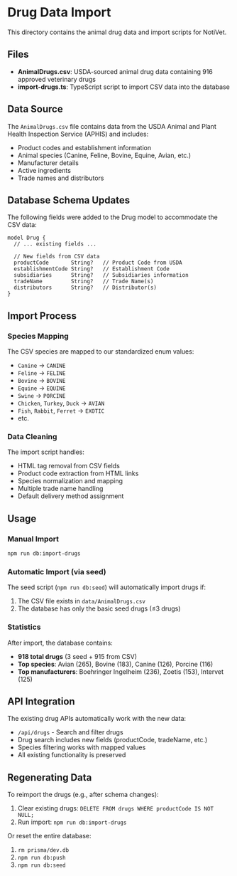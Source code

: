 # Drug Data Import

This directory contains the animal drug data and import scripts for NotiVet.

## Files

- **AnimalDrugs.csv**: USDA-sourced animal drug data containing 916 approved veterinary drugs
- **import-drugs.ts**: TypeScript script to import CSV data into the database

## Data Source

The `AnimalDrugs.csv` file contains data from the USDA Animal and Plant Health Inspection Service (APHIS) and includes:

- Product codes and establishment information
- Animal species (Canine, Feline, Bovine, Equine, Avian, etc.)
- Manufacturer details
- Active ingredients
- Trade names and distributors

## Database Schema Updates

The following fields were added to the Drug model to accommodate the CSV data:

```prisma
model Drug {
  // ... existing fields ...
  
  // New fields from CSV data
  productCode       String?   // Product Code from USDA
  establishmentCode String?   // Establishment Code
  subsidiaries      String?   // Subsidiaries information
  tradeName         String?   // Trade Name(s)
  distributors      String?   // Distributor(s)
}
```

## Import Process

### Species Mapping

The CSV species are mapped to our standardized enum values:

- `Canine` → `CANINE`
- `Feline` → `FELINE`
- `Bovine` → `BOVINE`
- `Equine` → `EQUINE`
- `Swine` → `PORCINE`
- `Chicken`, `Turkey`, `Duck` → `AVIAN`
- `Fish`, `Rabbit`, `Ferret` → `EXOTIC`
- etc.

### Data Cleaning

The import script handles:
- HTML tag removal from CSV fields
- Product code extraction from HTML links
- Species normalization and mapping
- Multiple trade name handling
- Default delivery method assignment

## Usage

### Manual Import

```bash
npm run db:import-drugs
```

### Automatic Import (via seed)

The seed script (`npm run db:seed`) will automatically import drugs if:
1. The CSV file exists in `data/AnimalDrugs.csv`
2. The database has only the basic seed drugs (≤3 drugs)

### Statistics

After import, the database contains:

- **918 total drugs** (3 seed + 915 from CSV)
- **Top species**: Avian (265), Bovine (183), Canine (126), Porcine (116)
- **Top manufacturers**: Boehringer Ingelheim (236), Zoetis (153), Intervet (125)

## API Integration

The existing drug APIs automatically work with the new data:

- `/api/drugs` - Search and filter drugs
- Drug search includes new fields (productCode, tradeName, etc.)
- Species filtering works with mapped values
- All existing functionality is preserved

## Regenerating Data

To reimport the drugs (e.g., after schema changes):

1. Clear existing drugs: `DELETE FROM drugs WHERE productCode IS NOT NULL;`
2. Run import: `npm run db:import-drugs`

Or reset the entire database:

1. `rm prisma/dev.db`
2. `npm run db:push`
3. `npm run db:seed`